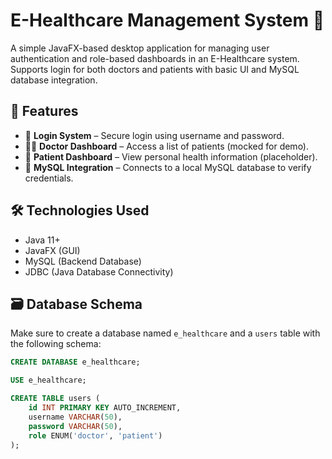 
# E-Healthcare Management System 🏥

A simple JavaFX-based desktop application for managing user authentication and role-based dashboards in an E-Healthcare system. Supports login for both doctors and patients with basic UI and MySQL database integration.

## 🚀 Features

- 🔐 **Login System** – Secure login using username and password.
- 👨‍⚕️ **Doctor Dashboard** – Access a list of patients (mocked for demo).
- 👤 **Patient Dashboard** – View personal health information (placeholder).
- 💾 **MySQL Integration** – Connects to a local MySQL database to verify credentials.


## 🛠 Technologies Used

- Java 11+
- JavaFX (GUI)
- MySQL (Backend Database)
- JDBC (Java Database Connectivity)

## 🗃 Database Schema

Make sure to create a database named `e_healthcare` and a `users` table with the following schema:

```sql
CREATE DATABASE e_healthcare;

USE e_healthcare;

CREATE TABLE users (
    id INT PRIMARY KEY AUTO_INCREMENT,
    username VARCHAR(50),
    password VARCHAR(50),
    role ENUM('doctor', 'patient')
);
